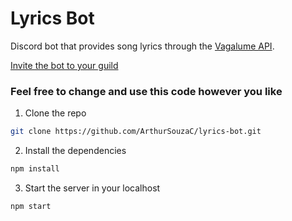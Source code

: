 # Lyrics Bot
Discord bot that provides song lyrics through the [Vagalume API](https://api.vagalume.com.br/).

[Invite the bot to your guild](https://discord.com/api/oauth2/authorize?client_id=743183220308443298&permissions=36825088&scope=bot)

### Feel free to change and use this code however you like

1. Clone the repo
```bash
git clone https://github.com/ArthurSouzaC/lyrics-bot.git
```

2. Install the dependencies
```bash
npm install
```

3. Start the server in your localhost
```bash
npm start
```
